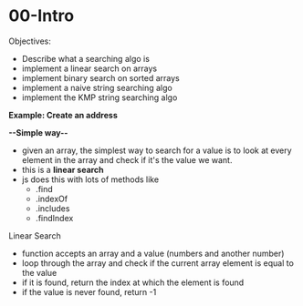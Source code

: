 # 00-Intro

Objectives: 

* Describe what a searching algo is
* implement a linear search on arrays
* implement binary search on sorted arrays
* implement a naive string searching algo 
* implement the KMP string searching algo

**Example:  Create an address**

**--Simple way--**

* given an array, the simplest way to search for a value is to look at every element in the array and check if it's the value we want. 
* this is a **linear search**
* js does this with lots of methods like 
  * .find 
  * .indexOf 
  * .includes
  * .findIndex

Linear Search

* function accepts an array and a value \(numbers and another number\)
* loop through the array and check if the current array element is equal to the value 
* if it is found, return the index at which the element is found
* if the value is never found, return -1



